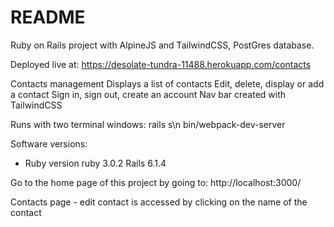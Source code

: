 # README

Ruby on Rails project with AlpineJS and TailwindCSS, PostGres database.

Deployed live at:
https://desolate-tundra-11488.herokuapp.com/contacts

Contacts management
Displays a list of contacts
Edit, delete, display or add a contact
Sign in, sign out, create an account
Nav bar created with TailwindCSS

Runs with two terminal windows:
rails s\n
bin/webpack-dev-server

Software versions:

- Ruby version
  ruby 3.0.2
  Rails 6.1.4

Go to the home page of this project by going to:
http://localhost:3000/

Contacts page - edit contact is accessed by clicking on the name of the contact
